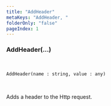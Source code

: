 ```yaml
---
title: "AddHeader"
metaKeys: "AddHeader, "
folderOnly: "false"
pageIndex: 1
---
```


### AddHeader(...)

<br/>


```
AddHeader(name : string, value : any)
```

<br/>

Adds a header to the Http request.
